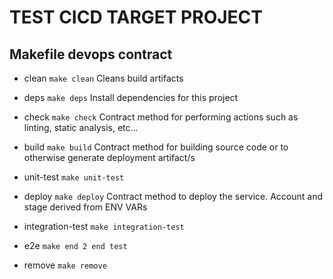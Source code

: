 # TEST CICD TARGET PROJECT
## Makefile devops contract

* clean
`make clean`
Cleans build artifacts

* deps
`make deps`
Install dependencies for this project


* check
`make check`
Contract method for performing actions such as linting, static analysis, etc...

* build
`make build`
Contract method for building source code or to otherwise generate deployment artifact/s

* unit-test
`make unit-test`

* deploy
`make deploy`
Contract method to deploy the service. Account and stage derived from ENV VARs

* integration-test
`make integration-test`

* e2e
`make end 2 end test`


* remove
`make remove`
